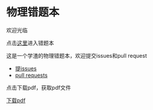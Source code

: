 # 物理错题本

欢迎光临

点击[这里](https://quang-ivan.github.io/physics/physics.html)进入错题本

这是一个学渣的物理错题本，欢迎提交issues和pull request

* [提issues](https://github.com/quang-Ivan/physics/issues)
* [pull requests](https://github.com/quang-Ivan/physics/pulls)

点击下载pdf，获取pdf文件

[下载pdf](https://github.com/quang-Ivan/physics/files/5361383/physics.pdf)